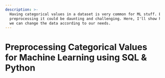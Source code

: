 ```yaml
---
description: >-
  Having categorical values in a dataset is very common for ML stuff. But
  preprocessing it could be daunting and challenging. Here, I'll show how easily
  we can change the data according to our needs.
---
```


# Preprocessing Categorical Values for Machine Learning using SQL & Python

